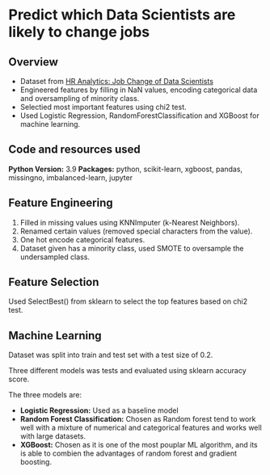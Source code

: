 # Predict which Data Scientists are likely to change jobs

## Overview
- Dataset from [HR Analytics: Job Change of Data Scientists](https://www.kaggle.com/arashnic/hr-analytics-job-change-of-data-scientists)
- Engineered features by filling in NaN values, encoding categorical data and oversampling of minority class.
- Selectied most important features using chi2 test.
- Used Logistic Regression, RandomForestClassification and XGBoost for machine learning.

## Code and resources used
**Python Version:** 3.9
**Packages:** python, scikit-learn, xgboost, pandas, missingno, imbalanced-learn, jupyter

## Feature Engineering
1. Filled in missing values using KNNImputer (k-Nearest Neighbors).
2. Renamed certain values (removed special characters from the value).
3. One hot encode categorical features.
4. Dataset given has a minority class, used SMOTE to oversample the undersampled class.

## Feature Selection
Used SelectBest() from sklearn to select the top features based on chi2 test.

## Machine Learning
Dataset was split into train and test set with a test size of 0.2.

Three different models was tests and evaluated using sklearn accuracy score.

The three models are:
- **Logistic Regression:** Used as a baseline model
- **Random Forest Classification:** Chosen as Random forest tend to work well with a mixture of numerical and categorical features and works well with large datasets.
- **XGBoost:** Chosen as it is one of the most pouplar ML algorithm, and its is able to combien the advantages of random forest and gradient boosting.
